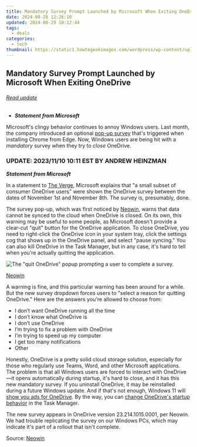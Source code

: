 ```yaml
---
title: Mandatory Survey Prompt Launched by Microsoft When Exiting OneDrive
date: 2024-08-28 12:26:10
updated: 2024-08-29 10:12:44
tags:
  - deals
categories:
  - tech
thumbnail: https://static1.howtogeekimages.com/wordpress/wp-content/uploads/2023/08/microsoft-onedrive-logo-2.jpg
---
```


## Mandatory Survey Prompt Launched by Microsoft When Exiting OneDrive

###### [Read update](https://screen-video-capture.techidaily.com/updated-2024-approved-capturing-the-heart-of-sims-4-games/) 

* **_Statement from Microsoft_**

 Microsoft's clingy behavior continues to annoy Windows users. Last month, the company introduced an optional [pop-up survey](https://article-files.techidaily.com/2024-approved-the-ultimate-guide-for-implementing-look-up-tables-in-creative-suite/) that's triggered when installing Chrome from Edge. Now, Windows users are being hit with a _mandatory_ survey when they try to _close_ OneDrive.

###  UPDATE: 2023/11/10 10:11 EST BY ANDREW HEINZMAN

**_Statement from Microsoft_** 

 In a statement to [The Verge](https://www.theverge.com/2023/11/8/23952878/microsoft-onedrive-windows-close-app-notification), Microsoft explains that "a small subset of consumer OneDrive users" were shown the OneDrive survey between the dates of November 1st and November 8th. The survey is, presumably, done.

 The survey pop-up, which was first noticed by [Neowin](https://www.neowin.net/news/microsoft-wont-let-you-close-onedrive-in-windows-without-you-explaining-it-first/), warns that data cannot be synced to the cloud when OneDrive is closed. On its own, this warning may be useful to some people, as Microsoft doesn't provide a clear-cut "quit" button for the OneDrive application. To close OneDrive, you need to right-click the OneDrive icon in your system tray, click the settings cog that shows up in the OneDrive panel, and select "pause syncing." You can also kill OneDrive in the Task Manager, but in any case, it's hard to tell when you're actually quitting the application.

![The "quit OneDrive" popup prompting a user to complete a survey.](https://static1.howtogeekimages.com/wordpress/wp-content/uploads/2023/11/11-1.png) 

[Neowin](https://www.neowin.net/news/microsoft-wont-let-you-close-onedrive-in-windows-without-you-explaining-it-first/)

 A warning is fine, and this particular warning has been around for a while. But the new survey dropdown forces users to "select a reason for quitting OneDrive." Here are the answers you're allowed to choose from:

* I don’t want OneDrive running all the time
* I don’t know what OneDrive is
* I don’t use OneDrive
* I’m trying to fix a problem with OneDrive
* I’m trying to speed up my computer
* I get too many notifications
* Other

 Honestly, OneDrive is a pretty solid cloud storage solution, especially for those who regularly use Teams, Word, and other Microsoft applications. The problem is that all Windows users are forced to interact with OneDrive—it opens automatically during startup, it's hard to close, and it has this new mandatory survey. If you uninstall OneDrive, it may be reinstalled during a future Windows update. And if that's not enough, Windows 11 will [show you ads for OneDrive](https://gizmodo.com/microsoft-windows-11-ads-start-menu-365-onedrive-badgin-1850343412). By the way, you can [change OneDrive's startup behavior](https://tech-recovery.techidaily.com/get-clarity-back-in-photos-how-to-repair-iphone-camera-focusing-problems/) in the Task Manager.

 The new survey appears in OneDrive version 23.214.1015.0001, per Neowin. We had trouble replicating the survey on our Windows PCs, which may indicate it's part of a rollout that isn't complete.

 Source: [Neowin](https://www.neowin.net/news/microsoft-wont-let-you-close-onedrive-in-windows-without-you-explaining-it-first/)

<ins class="adsbygoogle"
     style="display:block"
     data-ad-format="autorelaxed"
     data-ad-client="ca-pub-7571918770474297"
     data-ad-slot="1223367746"></ins>



<ins class="adsbygoogle"
     style="display:block"
     data-ad-client="ca-pub-7571918770474297"
     data-ad-slot="8358498916"
     data-ad-format="auto"
     data-full-width-responsive="true"></ins>
